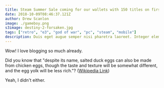```yaml
---
title: Steam Summer Sale coming for our wallets with 150 titles on first day
date: 2018-10-09T08:46:37.121Z
author: Drew Scanlon
image: ./gameboy.png
s3image: destiny-2-forsaken.jpg
tags: ["retro", "e3", "god of war", "pc", "steam", "mobile"]
description: Duis eget augue semper nisi pharetra laoreet. Integer elementum suscipit nulla vitae eleifend. Duis a lectus et justo varius consectetur sed in lorem.
---
```


Wow! I love blogging so much already.

Did you know that "despite its name, salted duck eggs can also be made from
chicken eggs, though the taste and texture will be somewhat different, and the
egg yolk will be less rich."?
([Wikipedia Link](http://en.wikipedia.org/wiki/Salted_duck_egg))

Yeah, I didn't either.
